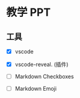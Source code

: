 

# 教学 PPT 


## 工具 

- [x] vscode 
- [x] vscode-reveal. (插件) 
- [ ] Markdown Checkboxes
- [ ] Markdown Emoji  








